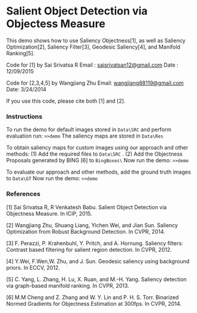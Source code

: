 # Salient Object Detection via Objectess Measure
This demo shows how to use Saliency Objectness[1], as well as Saliency 
Optimization[2], Saliency Filter[3], Geodesic Saliency[4], 
and Manifold Ranking[5].

Code for [1] by Sai Srivatsa R
Email : saisrivatsan12@gmail.com
Date : 12/09/2015

Code for [2,3,4,5] by Wangjiang Zhu
Email: wangjiang88119@gmail.com
Date: 3/24/2014

If you use this code, please cite both [1] and [2].

### Instructions


To run the demo for default images stored in `Data\SRC` and perform evaluation run: `>>demo`
The saliency maps are stored in `Data\Res` 

To obtain saliency maps for custom images using our approach and other methods:
(1) Add the required files to `Data\SRC` .
(2) Add the Objectness Proposals generated by BING [6] to `BingBoxes\`
Now run the demo: `>>demo`

To evaluate our approach and other methods, add the ground truth images to `Data\GT`
Now run the demo: `>>demo`


### References


[1] Sai Srivatsa R, R Venkatesh Babu. Salient Object Detection via
Objectness Measure. In ICIP, 2015.

[2] Wangjiang Zhu, Shuang Liang, Yichen Wei, and Jian Sun. Saliency
Optimization from Robust Background Detection. In CVPR, 2014.

[3] F. Perazzi, P. Krahenbuhl, Y. Pritch, and A. Hornung. Saliency
filters: Contrast based filtering for salient region detection.
In CVPR, 2012.

[4] Y.Wei, F.Wen,W. Zhu, and J. Sun. Geodesic saliency using
background priors. In ECCV, 2012.

[5] C. Yang, L. Zhang, H. Lu, X. Ruan, and M.-H. Yang. Saliency
detection via graph-based manifold ranking. In CVPR, 2013.

[6] M.M Cheng and Z. Zhang and W. Y. Lin and P. H. S. Torr. Binarized 
Normed Gradients for Objectness Estimation at 300fps. In CVPR, 2014.



